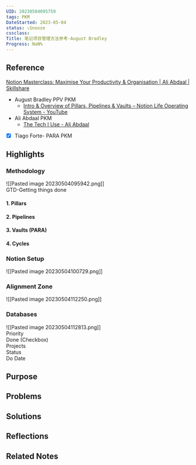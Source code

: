 ```yaml
---
UID: 20230504095759
tags: PKM
DateStarted: 2023-05-04
status: ⤵️Snooze
cssclass:
Title: 笔记项目管理方法参考-August Bradley
Progress: NaN%
---
```


## Reference

[Notion Masterclass: Maximise Your Productivity & Organisation | Ali Abdaal | Skillshare](https://www.skillshare.com/en/classes/Notion-Masterclass-Maximise-Your-Productivity-Organisation/1533502361/projects)

- August Bradley PPV PKM
  - [Intro & Overview of Pillars, Pipelines & Vaults – Notion Life Operating System - YouTube](https://www.youtube.com/watch?v=d93SGaf82OM&list=PLAl0gPKnL3V8s7dPXoo07mYnuErhWVk8b)
- Ali Abdaal PKM
  - [The Tech I Use - Ali Abdaal](https://aliabdaal.com/my-tech/)
- [x] Tiago Forte- PARA PKM

## Highlights

### Methodology

![[Pasted image 20230504095942.png]]  
GTD-Getting things done

#### 1. Pillars

#### 2. Pipelines

#### 3. Vaults (PARA)

#### 4. Cycles

### Notion Setup

![[Pasted image 20230504100729.png]]

### Alignment Zone

![[Pasted image 20230504112250.png]]

### Databases

![[Pasted image 20230504112813.png]]  
Priority  
Done (Checkbox)  
Projects  
Status  
Do Date

## Purpose

## Problems

## Solutions

## Reflections

## Related Notes
